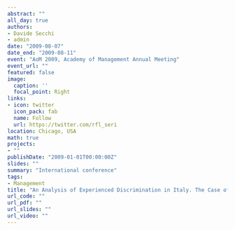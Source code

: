 ```yaml
---
abstract: ""
all_day: true
authors:
- Davide Secchi
- admin
date: "2009-08-07"
date_end: "2009-08-11"
event: "AoM 2009, Academy of Management Annual Meeting"
event_url: ""
featured: false
image:
  caption: ''
  focal_point: Right
links:
- icon: twitter
  icon_pack: fab
  name: Follow
  url: https://twitter.com/rfl_seri
location: Chicago, USA
math: true
projects:
- ""
publishDate: "2009-01-01T00:00:00Z"
slides: ""
summary: "International conference"
tags:
- Management
title: "An Analysis of Experienced Discrimination in Italy. The Case of Home Mortgages"
url_code: ""
url_pdf: ""
url_slides: ""
url_video: ""
---
```

